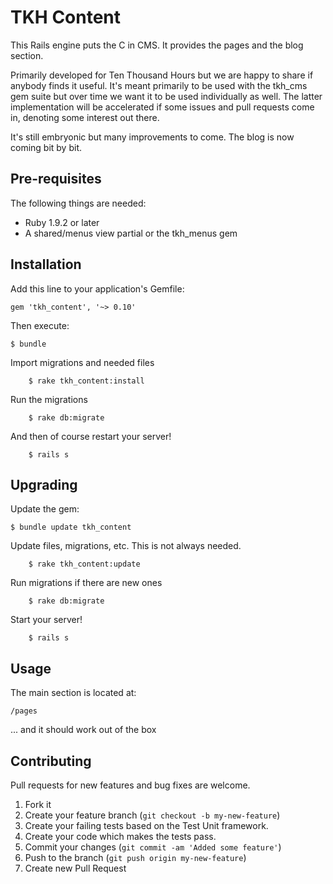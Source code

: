 # TKH Content

This Rails engine puts the C in CMS. It provides the pages and the blog section.

Primarily developed for Ten Thousand Hours but we are happy to share if anybody finds it useful. It's meant primarily to be used with the tkh_cms gem suite but over time we want it to be used individually as well. The latter implementation will be accelerated if some issues and pull requests come in, denoting some interest out there.

It's still embryonic but many improvements to come. The blog is now coming bit by bit.



## Pre-requisites


The following things are needed:

* Ruby 1.9.2 or later
* A shared/menus view partial or the tkh_menus gem


## Installation

Add this line to your application's Gemfile:

    gem 'tkh_content', '~> 0.10'

Then execute:

    $ bundle

Import migrations and needed files

		$ rake tkh_content:install

Run the migrations

		$ rake db:migrate

And then of course restart your server!

		$ rails s


## Upgrading

Update the gem:

    $ bundle update tkh_content

Update files, migrations, etc. This is not always needed.

		$ rake tkh_content:update

Run migrations if there are new ones

		$ rake db:migrate

Start your server!

		$ rails s


## Usage


The main section is located at:

    /pages

... and it should work out of the box


## Contributing

Pull requests for new features and bug fixes are welcome.

1. Fork it
2. Create your feature branch (`git checkout -b my-new-feature`)
3. Create your failing tests based on the Test Unit framework.
4. Create your code which makes the tests pass.
5. Commit your changes (`git commit -am 'Added some feature'`)
6. Push to the branch (`git push origin my-new-feature`)
7. Create new Pull Request
